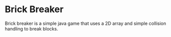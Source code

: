 # Brick Breaker

Brick breaker is a simple java game that uses a 2D array and simple collision handling to break blocks.
